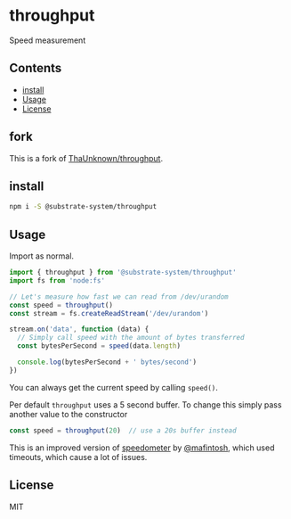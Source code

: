 # throughput

Speed measurement

## Contents

<!-- toc -->

- [install](#install)
- [Usage](#usage)
- [License](#license)

<!-- tocstop -->

## fork

This is a fork of [ThaUnknown/throughput](https://github.com/ThaUnknown/throughput/).

## install

```sh
npm i -S @substrate-system/throughput
```

## Usage
Import as normal.

``` js
import { throughput } from '@substrate-system/throughput'
import fs from 'node:fs'

// Let's measure how fast we can read from /dev/urandom
const speed = throughput()
const stream = fs.createReadStream('/dev/urandom')

stream.on('data', function (data) {
  // Simply call speed with the amount of bytes transferred
  const bytesPerSecond = speed(data.length)

  console.log(bytesPerSecond + ' bytes/second')
})
```

You can always get the current speed by calling `speed()`.

Per default `throughput` uses a 5 second buffer.
To change this simply pass another value to the constructor

```js
const speed = throughput(20)  // use a 20s buffer instead
```

This is an improved version of [speedometer](https://github.com/mafintosh/speedometer) by [@mafintosh](https://github.com/mafintosh/), which used timeouts, which cause a lot of issues.

## License

MIT
